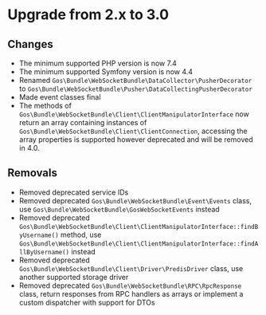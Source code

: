 # Upgrade from 2.x to 3.0

## Changes

- The minimum supported PHP version is now 7.4
- The minimum supported Symfony version is now 4.4
- Renamed `Gos\Bundle\WebSocketBundle\DataCollector\PusherDecorator` to `Gos\Bundle\WebSocketBundle\Pusher\DataCollectingPusherDecorator`
- Made event classes final
- The methods of `Gos\Bundle\WebSocketBundle\Client\ClientManipulatorInterface` now return an array containing instances of `Gos\Bundle\WebSocketBundle\Client\ClientConnection`, accessing the array properties is supported however deprecated and will be removed in 4.0.

## Removals

- Removed deprecated service IDs
- Removed deprecated `Gos\Bundle\WebSocketBundle\Event\Events` class, use `Gos\Bundle\WebSocketBundle\GosWebSocketEvents` instead
- Removed deprecated `Gos\Bundle\WebSocketBundle\Client\ClientManipulatorInterface::findByUsername()` method, use `Gos\Bundle\WebSocketBundle\Client\ClientManipulatorInterface::findAllByUsername()` instead
- Removed deprecated `Gos\Bundle\WebSocketBundle\Client\Driver\PredisDriver` class, use another supported storage driver
- Removed deprecated `Gos\Bundle\WebSocketBundle\RPC\RpcResponse` class, return responses from RPC handlers as arrays or implement a custom dispatcher with support for DTOs
